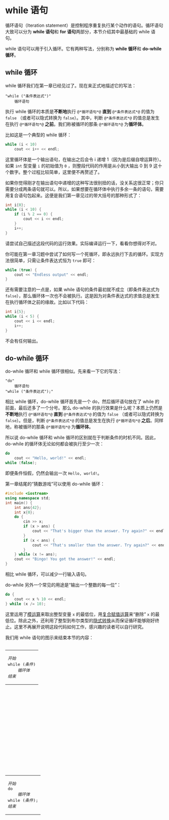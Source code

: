 # while 语句

循环语句（Iteration statement）是控制程序重复执行某个动作的语句。循环语句大致可以分为 **while 语句**和 **for 语句**两部分，本节介绍其中最基础的 while 语句。

while 语句可以用于引入循环。它有两种写法，分别称为 **while 循环**和 **do-while 循环**。

## while 循环

while 循环我们在第一章已经见过了。现在来正式地描述它的写法：
```sdsc
"while ("条件表达式")"
    循环语句
```
执行 while 循环的本质是**不断地**执行 `@*循环语句*@` **直到** `@*条件表达式*@` 的值为 `false` （或者可以隐式转换为 `false`）。其中，判断 `@*条件表达式*@` 的值总是发生在执行 `@*循环语句*@` **之前**。我们称被循环的那条 `@*循环语句*@` 为**循环体**。

比如这是一个典型的 while 循环：
```cpp
while (i < 10)
    cout << i++ << endl;
```
这里循环体是一个输出语句，在输出之后会令 i 递增 1（因为是后缀自增运算符）。如果 `int` 型变量 `i` 的初始值为 `0` ，则整段代码的作用是从小到大输出 0 到 9 这十个数字。整个过程比较简单，这里便不再赘述了。

如果你觉得刚才在输出语句中递增的这种写法很别扭的话，没关系这很正常；你只需要分成两条语句就可以。所以，如果想要在循环体中执行多余一条的语句，需要用复合语句包起来。这便是我们第一章见过的带大括号的那种形式了：

```cpp
int i{0};
while (i < 10) {
    if (i % 2 == 0) {
        cout << i << endl;
    }
    i++;
}
```
请尝试自己描述这段代码的运行效果。实际编译运行一下，看看你想得对不对。

你可能在第一章习题中尝试了如何写一个死循环，即永远执行下去的循环。实现方法很简单，只需让条件表达式恒为 `true` 即可：
```cpp
while (true) {
    cout << "Endless output" << endl;
}
```

还有需要注意的一点是，如果 while 语句的条件最初就不成立（即条件表达式为 `false`），那么循环体一次也不会被执行。这是因为对条件表达式的求值总是发生在执行循环体之前的缘故。比如以下代码：
```cpp
int i{5};
while (i < 5) {
    cout << i << endl;
    i++;
}
```
不会有任何输出。

## do-while 循环

do-while 循环和 while 循环很相似。先来看一下它的写法：

```sdsc
"do"
    循环语句
"while ("条件表达式");"
```

相比 while 循环，do-while 循环首先是一个 do，然后循环语句放在了 while 的前面，最后还多了一个分号。那么 do-while 的执行效果是什么呢？本质上仍然是**不断地**执行 `@*循环语句*@` **直到** `@*条件表达式*@` 的值为 `false` （或者可以隐式转换为 `false`）。但是，判断 `@*条件表达式*@` 的值总是发生在执行 `@*循环语句*@` **之后**。同样地，称被循环的那条 `@*循环语句*@` 为**循环体**。

所以说 do-while 循环和 while 循环的区别就在于判断条件的时机不同。因此，do-while 的循环体无论如何都会被执行至少一次：
```cpp
do
    cout << "Hello, world!" << endl;
while (false);
```
即便条件恒假，仍然会输出一次 `Hello, world!`。

第一章结尾的“猜数游戏”可以使用 do-while 循环：
```cpp codemo(show)
#include <iostream>
using namespace std;
int main() {
    int ans{42};
    int x{0};
    do {
        cin >> x;
        if (x > ans) {
            cout << "That's bigger than the answer. Try again?" << endl;
        }
        if (x < ans) {
            cout << "That's smaller than the answer. Try again?" << endl;
        }
    } while (x != ans);
    cout << "Bingo! You got the answer!" << endl;
}
```
相比 while 循环，可以减少一行输入语句。

do-while 另外一个常见的用途是“输出一个整数的每一位”：
```cpp
do {
    cout << x % 10 << endl;
} while (x /= 10);
```
这里运用了[模运算](/ch02/part2/arithmetic_operator.md)来取出整型变量 `x` 的最低位，用[复合赋值运算](/ch02/part2/assignment_operator.md#复合赋值运算符)来“删除” `x` 的最低位。除此之外，还利用了整型到布尔类型的[隐式转换](/ch02/part2/implicit_conversion.md#布尔类型与其它算术类型之间的转换)从而保证循环能够刚好终止。这里不再展开说明这段代码如何工作，感兴趣的读者可以自行研究。

我们用 while 语句的图示来结束本节的内容：

<table style="float: left"><tr><td>
    <pre><em>开始</em>
while (<em>条件</em>)
    <em>循环体</em>
<em>结束</em></pre>
</td></tr></table>

```flow
st=>start: 开始
e=>end: 结束
bd=>operation: 循环体
cond=>condition: 条件成立？

st->cond
cond(yes)->bd
bd->cond
cond(no, left)->e
```

<table style="float: left"><tr><td>
    <pre><em>开始</em>
do
    <em>循环体</em>
while (<em>条件</em>);
<em>结束</em></pre>
</td></tr></table>


```flow
st=>start: 开始
e=>end: 结束
bd=>operation: 循环体
cond=>condition: 条件成立？

st->bd
cond(yes)->bd
bd->cond
cond(no, left)->e
```
